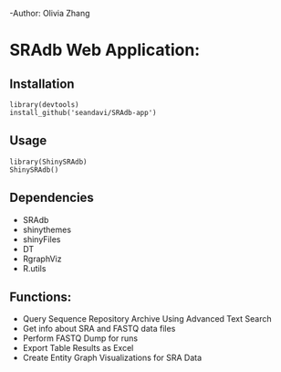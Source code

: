 -Author: Olivia Zhang 
# SRAdb Web Application:

## Installation

```
library(devtools)
install_github('seandavi/SRAdb-app')
```

## Usage

```
library(ShinySRAdb)
ShinySRAdb()
```

## Dependencies

- SRAdb
- shinythemes
- shinyFiles
- DT
- RgraphViz
- R.utils

## Functions:

- Query Sequence Repository Archive Using Advanced Text Search
- Get info about SRA and FASTQ data files 
- Perform FASTQ Dump for runs
- Export Table Results as Excel
- Create Entity Graph Visualizations for SRA Data 

